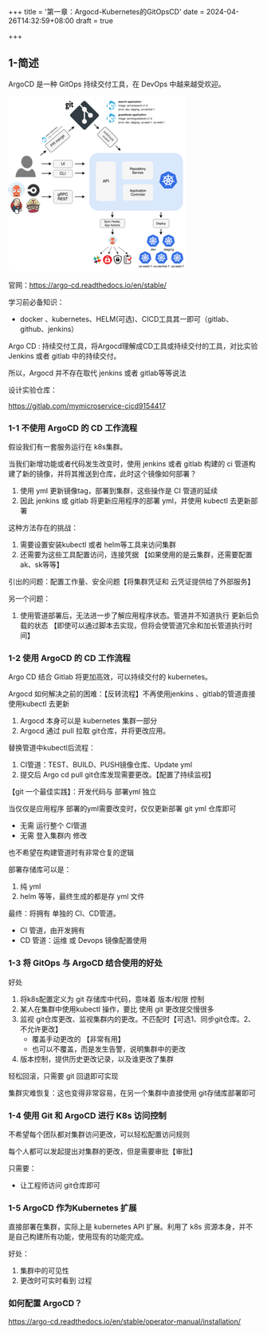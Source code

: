 +++
title = '第一章：Argocd-Kubernetes的GitOpsCD'
date = 2024-04-26T14:32:59+08:00
draft = true

+++

## 1-简述

ArgoCD 是一种 GitOps 持续交付工具，在 DevOps 中越来越受欢迎。

 <img src="../../static/images/image-20240510145239858.png" alt="image-20240510145239858" title="Title" style="zoom:50%;" />

官网：https://argo-cd.readthedocs.io/en/stable/

学习前必备知识：

+ docker 、kubernetes、HELM(可选)、CICD工具其一即可（gitlab、github、jenkins）

Argo CD : 持续交付工具，将Argocd理解成CD工具或持续交付的工具，对比实验 Jenkins 或者 gitlab 中的持续交付。

所以，Argocd 并不存在取代 jenkins 或者 gitlab等等说法

设计实验仓库：

https://gitlab.com/mymicroservice-cicd9154417



### 1-1 不使用 ArgoCD 的 CD 工作流程

假设我们有一套服务运行在 k8s集群。

当我们新增功能或者代码发生改变时，使用 jenkins 或者 gitlab 构建的 ci 管道构建了新的镜像，并将其推送到仓库，此时这个镜像如何部署？

1. 使用 yml 更新镜像tag，部署到集群，这些操作是 CI 管道的延续
2. 因此 jenkins 或 gitlab 将更新应用程序的部署 yml，并使用 kubectl 去更新部署

这种方法存在的挑战：

1. 需要设置安装kubectl 或者 helm等工具来访问集群
2. 还需要为这些工具配置访问，连接凭据 【如果使用的是云集群，还需要配置 ak、sk等等】

引出的问题：配置工作量、安全问题【将集群凭证和 云凭证提供给了外部服务】

另一个问题：

1. 使用管道部署后，无法进一步了解应用程序状态。管道并不知道执行 更新后负载的状态 【即使可以通过脚本去实现，但将会使管道冗余和加长管道执行时间】

### 1-2 使用 ArgoCD 的 CD 工作流程

Argo CD 结合 Gitlab 将更加高效，可以持续交付的 kubernetes。

Argocd 如何解决之前的困难：【反转流程】不再使用jenkins 、gitlab的管道直接使用kubectl 去更新

1. Argocd 本身可以是 kubernetes 集群一部分
2. Argocd 通过 pull 拉取 git仓库，并将更改应用。

替换管道中kubectl后流程：

1. CI管道：TEST、BUILD、PUSH镜像仓库、Update yml
2. 提交后 Argo cd pull git仓库发现需要更改。【配置了持续监视】

【git 一个最佳实践】：开发代码与 部署yml 独立

当仅仅是应用程序 部署的yml需要改变时，仅仅更新部署 git yml 仓库即可

+ 无需 运行整个 CI管道
+ 无需 登入集群内 修改

也不希望在构建管道时有非常仓复的逻辑

部署存储库可以是：

1. 纯 yml
2. helm 等等，最终生成的都是存 yml 文件



最终：将拥有 单独的 CI、CD管道。

+ CI 管道，由开发拥有
+ CD 管道：运维 或 Devops 镜像配置使用



### 1-3 将 GitOps 与 ArgoCD 结合使用的好处

好处

1. 将k8s配置定义为 git 存储库中代码，意味着 版本/权限 控制
2. 某人在集群中使用kubectl 操作，要比 使用 git 更改提交慢很多
3. 监视 git仓库更改、监视集群内的更改。不匹配时【可选1、同步git仓库。2、不允许更改】
   + 覆盖手动更改的 【非常有用】
   + 也可以不覆盖，而是发生告警，说明集群中的更改
4. 版本控制，提供历史更改记录，以及谁更改了集群



轻松回滚，只需要 git 回退即可实现

集群灾难恢复：这也变得非常容易，在另一个集群中直接使用 git存储库部署即可



### 1-4 使用 Git 和 ArgoCD 进行 K8s 访问控制

不希望每个团队都对集群访问更改，可以轻松配置访问规则

每个人都可以发起提出对集群的更改，但是需要审批【审批】

只需要：

+ 让工程师访问 git仓库即可



### 1-5 ArgoCD 作为Kubernetes 扩展

直接部署在集群，实际上是 kubernetes API 扩展。利用了 k8s 资源本身，并不是自己构建所有功能，使用现有的功能完成。

好处：

1. 集群中的可见性
2. 更改时可实时看到 过程



### 如何配置 ArgoCD？

https://argo-cd.readthedocs.io/en/stable/operator-manual/installation/

